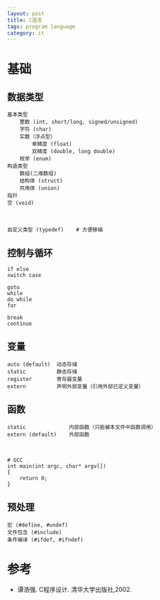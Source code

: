 ```yaml
---
layout: post
title: C语言
tags: program language
category: it
---
```


# 基础

## 数据类型

	基本类型
		整数 (int, short/long, signed/unsigned)
		字符 (char)
		实数（浮点型）
			单精度 (float)
			双精度 (double, long double)
		枚举 (enum)
	构造类型
		数组(二维数组)
		结构体 (struct)
		共用体 (union)
	指针
	空 (void)

&nbsp;

	自定义类型 (typedef)    # 方便移植

## 控制与循环

	if else
	switch case
	
	goto
	while
	do while
	for
	
	break
	continue

## 变量

	auto (default)	动态存储
	static			静态存储
	register		寄存器变量
	extern			声明外部变量（引用外部已定义变量）

## 函数

	static				内部函数（只能被本文件中函数调用）
	extern (default)	外部函数

&nbsp;

	# GCC
	int main(int argc, char* argv[])
	{
		return 0;
	}
	
	
## 预处理

	宏 (#define, #undef)
	文件包含 (#include)
	条件编译 (#ifdef, #ifndef)

# 参考

* 谭浩强. C程序设计. 清华大学出版社,2002.
